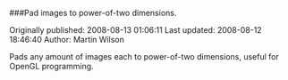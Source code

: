 ###Pad images to power-of-two dimensions.

Originally published: 2008-08-13 01:06:11
Last updated: 2008-08-12 18:46:40
Author: Martin Wilson

Pads any amount of images each to power-of-two dimensions, useful for OpenGL programming.